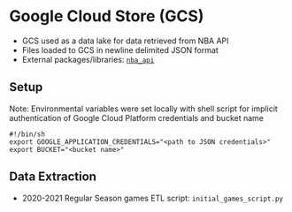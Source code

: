 # Google Cloud Store (GCS)
- GCS used as a data lake for data retrieved from NBA API
- Files loaded to GCS in newline delimited JSON format
- External packages/libraries: [```nba_api```](https://github.com/swar/nba_api)

## Setup
Note: Environmental variables were set locally with shell script for implicit authentication of Google Cloud Platform credentials and bucket name
```
#!/bin/sh
export GOOGLE_APPLICATION_CREDENTIALS="<path to JSON credentials>"
export BUCKET="<bucket name>"
```

## Data Extraction
- 2020-2021 Regular Season games ETL script: ```initial_games_script.py```